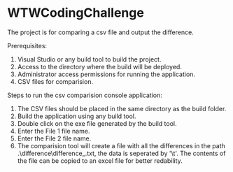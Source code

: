 # WTWCodingChallenge

The project is for comparing a csv file and output the difference.

Prerequisites:
1. Visual Studio or any build tool to build the project.
2. Access to the directory where the build will be deployed.
3. Administrator access permissions for running the application.
4. CSV files for comparision.

Steps to run the csv comparision console application:
1. The CSV files should be placed in the same directory as the build folder.
2. Build the application using any build tool.
3. Double click on the exe file generated by the build tool.
4. Enter the File 1 file name.
5. Enter the File 2 file name.
6. The comparision tool will create a file with all the differences in the path .\difference\difference_<timestamp>.txt, the data is seperated by '\t'. The contents of the file can be copied to an excel file for better redability.
